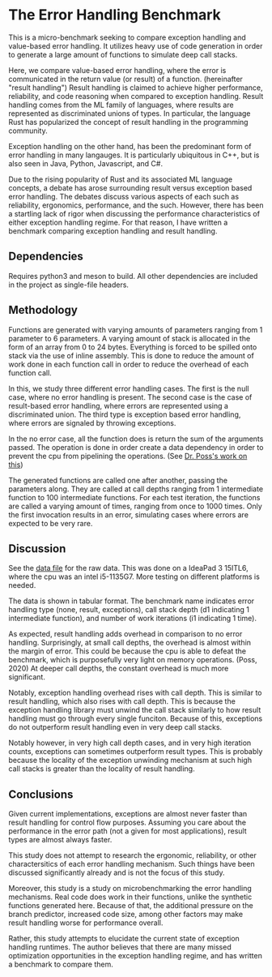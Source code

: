 # The Error Handling Benchmark

This is a micro-benchmark seeking to compare exception handling
and value-based error handling. It utilizes heavy use of code
generation in order to generate a large amount of functions
to simulate deep call stacks.

Here, we compare value-based error handling, where the error
is communicated in the return value (or result) of a function.
(hereinafter "result handling") Result handling is claimed
to achieve higher performance, reliability, and code reasoning
when compared to exception handling. Result handling comes
from the ML family of languages, where results are represented
as discriminated unions of types. In particular, the language
Rust has popularized the concept of result handling in
the programming community.

Exception handling on the other hand, has been the predominant
form of error handling in many langauges. It is particularly
ubiquitous in C++, but is also seen in Java, Python, Javascript,
and C#.

Due to the rising popularity of Rust and its associated ML
language concepts, a debate has arose surrounding result
versus exception based error handling. The debates discuss
various aspects of each such as reliability, ergonomics,
performance, and the such. However, there has been a startling
lack of rigor when discussing the performance characteristics
of either exception handling regime. For that reason, I
have written a benchmark comparing exception handling
and result handling.

## Dependencies

Requires python3 and meson to build. All other dependencies
are included in the project as single-file headers.

## Methodology

Functions are generated with varying amounts of parameters ranging
from 1 parameter to 6 parameters. A varying amount of stack is
allocated in the form of an array from 0 to 24 bytes. Everything
is forced to be spilled onto stack via the use of inline assembly.
This is done to reduce the amount of work done in each function call
in order to reduce the overhead of each function call.

In this, we study three different error handling cases. The first is
the null case, where no error handling is present. The second case
is the case of result-based error handling, where errors are represented
using a discriminated union. The third type is exception based error
handling, where errors are signaled by throwing exceptions.

In the no error case, all the function does is return the sum of the
arguments passed. The operation is done in order create a data
dependency in order to prevent the cpu from pipelining the operations.
(See [Dr. Poss's work on this](https://dr-knz.net/measuring-errors-vs-exceptions-in-go-and-cpp.html))

The generated functions are called one after another, passing the parameters
along. They are called at call depths ranging from 1 intermediate function
to 100 intermediate functions. For each test iteration, the functions are
called a varying amount of times, ranging from once to 1000 times. Only
the first invocation results in an error, simulating cases where errors
are expected to be very rare.

## Discussion

See the [data file](results/x86-linux-gcc.txt) for the raw data. This was done
on a IdeaPad 3 15ITL6, where the cpu was an intel i5-1135G7. More testing
on different platforms is needed.

The data is shown in tabular format. The benchmark name indicates error
handling type (none, result, exceptions), call stack depth (d1 indicating 1
intermediate function), and number of work iterations (i1 indicating 1 time).

As expected, result handling adds overhead in comparison to no
error handling. Surprisingly, at small call depths, the overhead is almost
within the margin of error. This could be because the cpu is able to defeat
the benchmark, which is purposefully very light on memory operations. (Poss, 2020)
At deeper call depths, the constant overhead is much more significant.

Notably, exception handling overhead rises with call depth. This is similar to
result handling, which also rises with call depth. This is because the exception
handling library must unwind the call stack similarly to how result handling must
go through every single funciton. Because of this, exceptions do not outperform
result handling even in very deep call stacks.

Notably however, in very high call depth cases, and in very high iteration counts,
exceptions can sometimes outperform result types. This is probably because the locality
of the exception unwinding mechanism at such high call stacks is greater than the
locality of result handling.

## Conclusions

Given current implementations, exceptions are almost never faster than result handling
for control flow purposes. Assuming you care about the performance in the error
path (not a given for most applications), result types are almost always faster.

This study does not attempt to research the ergonomic, reliability, or other
charactersitics of each error handling mechanism. Such things have been discussed
significantly already and is not the focus of this study. 

Moreover, this study is a study on microbenchmarking the error handling mechanisms.
Real code does work in their functions, unlike the synthetic functions generated here.
Because of that, the additional pressure on the branch predictor, increased
code size, among other factors may make result handling worse for performance overall.

Rather, this study attempts to elucidate the current state of exception handling runtimes.
The author believes that there are many missed optimization opportunities in the exception
handling regime, and has written a benchmark to compare them.
